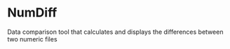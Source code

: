# NumDiff

Data comparison tool that calculates and displays the differences between two numeric files


